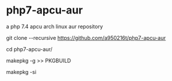 # php7-apcu-aur
a php 7.4 apcu arch linux aur repository

git clone --recursive https://github.com/a950216t/php7-apcu-aur

cd php7-apcu-aur/

makepkg -g >> PKGBUILD

makepkg -si